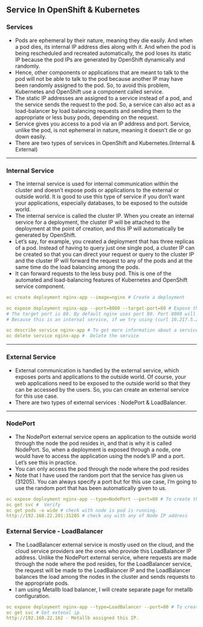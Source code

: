## Service In OpenShift & Kubernetes

### Services
- Pods are ephemeral by their nature, meaning they die easily. And when a pod dies, its internal IP address dies along with it. And when the pod is being rescheduled and recreated automatically, the pod loses its static IP because the pod IPs are generated by OpenShift dynamically and randomly.
- Hence, other components or applications that are meant to talk to the pod will not be able to talk to the pod because another IP may have been randomly assigned to the pod. So, to avoid this problem, Kubernetes and OpenShift use a component called service.
- The static IP addresses are assigned to a service instead of a pod, and the service sends the request to the pod. So, a service can also act as a load-balancer by load balancing requests and sending them to the appropriate or less busy pods, depending on the request.
- Service gives you access to a pod via an IP address and port. Service, unlike the pod, is not ephemeral in nature, meaning it doesn’t die or go down easily.
- There are two types of services in OpenShift and Kubernetes.(Internal & External)

---

### Internal Service 
- The internal service is used for internal communication within the cluster and doesn’t expose pods or applications to the external or outside world. It is good to use this type of service if you don’t want your applications, especially databases, to be exposed to the outside world.
- The internal service is called the cluster IP. When you create an internal service for a deployment, the cluster IP will be attached to the deployment at the point of creation, and this IP will automatically be generated by OpenShift.
- Let’s say, for example, you created a deployment that has three replicas of a pod. Instead of having to query just one single pod, a cluster IP can be created so that you can direct your request or query to the cluster IP and the cluster IP will forward the request to any of the pods and at the same time do the load balancing among the pods.
- It can forward requests to the less busy pod. This is one of the automated and load-balancing features of Kubernetes and OpenShift service component.
```yaml
oc create deployment nginx-app --image=nginx # Create a deployment

oc expose deployment nginx-app --port=8080 --target-port=80 # Expose the service
# The target port is 80. By default nginx uses port 80. Port 8080 will be exposed via port 80
# Because this is an internal service, if we try using (curl 10.217.5.20:8080), we won’t be able to access the application. Internal service is not exposed to the outside world.

oc describe service nginx-app # To get more information about a service
oc delete service nginx-app #  Delete the service
```

---
### External Service
- External communication is handled by the external service, which exposes ports and applications to the outside world. Of course, your web applications need to be exposed to the outside world so that they can be accessed by the users. So, you can create an external service for this use case.
- There are two types of external services : NodePort & LoadBalancer.

---
### NodePort
- The NodePort external service opens an application to the outside world through the node the pod resides in, and that is why it is called NodePort. So, when a deployment is exposed through a node, one would have to access the application using the node’s IP and a port. Let’s see this in practice.
- You can only access the pod through the node where the pod resides
- Note that I have used the random port that the service has given us (31205). You can always specify a port but for this use case, I’m going to use the random port that has been automatically given to us.
```yaml
oc expose deployment nginx-app --type=NodePort --port=80 # To create the NodePort external service
oc get svc #  Verify
oc get pods -o wide # check with node is pod is running.  
http://192.168.22.201:31205 # check any with any of Node IP address
```

### External Service - LoadBalancer 
- The LoadBalancer external service is mostly used on the cloud, and the cloud service providers are the ones who provide this LoadBalancer IP address. Unlike the NodePort external service, where requests are made through the node where the pod resides, for the LoadBalancer service, the request will be made to the LoadBalancer IP and the LoadBalancer balances the load among the nodes in the cluster and sends requests to the appropriate pods.
- I am using Metallb load balancer, I will create separate page for metallb configuration.
```yaml
oc expose deployment nginx-app --type=LoadBalancer --port=80 # To create the LoadBalancer external service
oc get svc # Get extenal ip
http://192.168.22.162 - Metallb assigned this IP.
```
